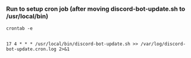 ### Run to setup cron job (after moving discord-bot-update.sh to /usr/local/bin)

```
crontab -e


17 4 * * * /usr/local/bin/discord-bot-update.sh >> /var/log/discord-bot-update.cron.log 2>&1
```